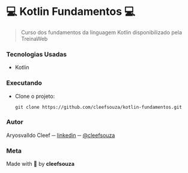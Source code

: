 # :computer: Kotlin Fundamentos :computer:

> Curso dos fundamentos da linguagem Kotlin disponibilizado pela TreinaWeb

### Tecnologias Usadas
- Kotlin

### Executando
- Clone o projeto:
  ```shell
  git clone https://github.com/cleefsouza/kotlin-fundamentos.git
  ```

### Autor <div id="autor"></div>
Aryosvalldo Cleef ─ [linkedin](https://www.linkedin.com/in/aryosvalldo-cleef/) ─ [@cleefsouza](https://github.com/cleefsouza)

### Meta <div id="meta"></div>
Made with :blue_heart: by **cleefsouza**
